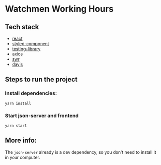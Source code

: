 # Watchmen Working Hours

## Tech stack
- [react](https://reactjs.org/)
- [styled-component](https://styled-components.com/)
- [testing-library](https://github.com/testing-library/react-testing-library#readme)
- [axios](https://github.com/axios/axios)
- [swr](https://swr.vercel.app)
- [dayjs](https://day.js.org)

## Steps to run the project

### Install dependencies:

```yarn install```

### Start json-server and frontend

```yarn start```

## More info:

The `json-server` already is a dev dependency, so you don't need to install it in your computer.